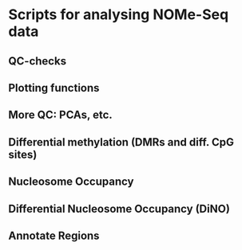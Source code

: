 # Scripts for analysing NOMe-Seq data

## QC-checks


## Plotting functions


## More QC: PCAs, etc.


## Differential methylation (DMRs and diff. CpG sites)


## Nucleosome Occupancy


## Differential Nucleosome Occupancy (DiNO)


## Annotate Regions
